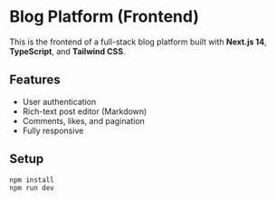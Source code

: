 # Blog Platform (Frontend)

This is the frontend of a full-stack blog platform built with **Next.js 14**, **TypeScript**, and **Tailwind CSS**.

## Features
- User authentication
- Rich-text post editor (Markdown)
- Comments, likes, and pagination
- Fully responsive

## Setup

```bash
npm install
npm run dev
